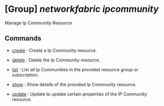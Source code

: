 # [Group] _networkfabric ipcommunity_

Manage Ip Community Resource

## Commands

- [create](/Commands/networkfabric/ipcommunity/_create.md)
: Create a Ip Community resource.

- [delete](/Commands/networkfabric/ipcommunity/_delete.md)
: Delete the Ip Community resource.

- [list](/Commands/networkfabric/ipcommunity/_list.md)
: List all Ip Communities in the provided resource group or subscription.

- [show](/Commands/networkfabric/ipcommunity/_show.md)
: Show details of the provided Ip Community resource.

- [update](/Commands/networkfabric/ipcommunity/_update.md)
: Update to update certain properties of the IP Community resource.
